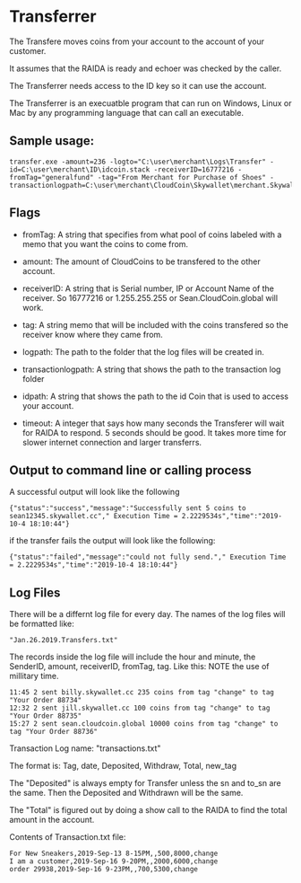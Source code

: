 # Transferrer

The Transfere moves coins from your account to the account of your customer. 

It assumes that the RAIDA is ready and echoer was checked by the caller. 

The Transferrer needs access to the ID key so it can use the account. 

The Transferrer is an execuatble program that can run on Windows, Linux or Mac by any programming language that can call an executable. 

## Sample usage:
```
transfer.exe -amount=236 -logto="C:\user\merchant\Logs\Transfer" -id=C:\user\merchant\ID\idcoin.stack -receiverID=16777216 -fromTag="generalfund" -tag="From Merchant for Purchase of Shoes" -transactionlogpath=C:\user\merchant\CloudCoin\Skywallet\merchant.Skywallet.cc\
```

## Flags

* fromTag: A string that specifies from what pool of coins labeled with a memo that you want the coins to come from. 

* amount: The amount of CloudCoins to be transfered to the other account. 

* receiverID: A string that is Serial number, IP or Account Name of the receiver. So 16777216 or 1.255.255.255 or Sean.CloudCoin.global will work. 

* tag: A string memo that will be included with the coins transfered so the receiver know where they came from. 

* logpath: The path to the folder that the log files will be created in.

* transactionlogpath: A string that shows the path to the transaction log folder

* idpath: A string that shows the path to the id Coin that is used to access your account.

* timeout: A integer that says how many seconds the Transferer will wait for RAIDA to respond. 5 seconds should be good. It takes more time for slower internet connection and larger transferrs. 

## Output to command line or calling process
A successful output will look like the following 
```
{"status":"success","message":"Successfully sent 5 coins to sean12345.skywallet.cc"," Execution Time = 2.2229534s","time":"2019-10-4 18:10:44"}
```
if the transfer fails the output will look like the following:
```
{"status":"failed","message":"could not fully send."," Execution Time = 2.2229534s","time":"2019-10-4 18:10:44"}
```


## Log Files

There will be a differnt log file for every day. The names of the log files will be formatted like: 
```
"Jan.26.2019.Transfers.txt"
```
The records inside the log file will include the hour and minute, the SenderID, amount, receiverID, fromTag, tag. Like this: NOTE the use of millitary time. 
```
11:45 2 sent billy.skywallet.cc 235 coins from tag "change" to tag "Your Order 88734"
12:32 2 sent jill.skywallet.cc 100 coins from tag "change" to tag "Your Order 88735"
15:27 2 sent sean.cloudcoin.global 10000 coins from tag "change" to tag "Your Order 88736"
```

Transaction Log name: "transactions.txt"

The format is: Tag, date, Deposited, Withdraw, Total, new_tag

The "Deposited" is always empty for Transfer unless the sn and to_sn are the same. Then the Deposited and Withdrawn will be the same.

The "Total" is figured out by doing a show call to the RAIDA to find the total amount in the account.

Contents of Transaction.txt file:
```
For New Sneakers,2019-Sep-13 8-15PM,,500,8000,change
I am a customer,2019-Sep-16 9-20PM,,2000,6000,change
order 29938,2019-Sep-16 9-23PM,,700,5300,change
```
